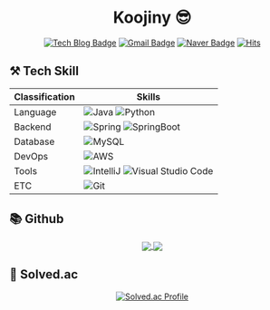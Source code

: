 <div align="center">

# Koojiny 😎
[![Tech Blog Badge](http://img.shields.io/badge/Velog-20C997.svg?style=flat-square&logo=velog&logoColor=white&link=https://velog.io/@msj09252)](https://velog.io/@msj09252)
[![Gmail Badge](https://img.shields.io/badge/Gmail-d14836?style=flat-square&logo=Gmail&logoColor=white&link=mailto:msj09252@gmail.com)](mailto:msj09252@gmail.com)
[![Naver Badge](https://img.shields.io/badge/Naver-03C75A?style=flat-square&logo=Naver&logoColor=white&link=mailto:msj09252@naver.com)](mailto:msj09252@naver.com)
[![Hits](https://hits.seeyoufarm.com/api/count/incr/badge.svg?url=https%3A%2F%2Fgithub.com%2FKoojiny&count_bg=%232856AC&title_bg=%233BD6E6&icon=probot.svg&icon_color=%23E7E7E7&title=hits&edge_flat=true)](https://hits.seeyoufarm.com)

</div>

## ⚒️ Tech Skill
| Classification | Skills |
| ------ | ------ |
| Language | ![Java](https://img.shields.io/badge/Java-FF7800.svg?&style=for-the-badge&logo=Java&logoColor=white) ![Python](https://img.shields.io/badge/Python-3776AB.svg?&style=for-the-badge&logo=Python&logoColor=FCE22A) |
| Backend | ![Spring](https://img.shields.io/badge/Spring-6DB33F.svg?&style=for-the-badge&logo=Spring&logoColor=white) ![SpringBoot](https://img.shields.io/badge/Spring%20Boot-6DB33F.svg?&style=for-the-badge&logo=springboot&logoColor=white) |
| Database | ![MySQL](https://img.shields.io/badge/MySQL-4479A1.svg?&style=for-the-badge&logo=MySQL&logoColor=white) |
| DevOps | ![AWS](https://img.shields.io/badge/aws-FF9900?style=for-the-badge&logo=amazonaws&logoColor=white) |
| Tools | ![IntelliJ](https://img.shields.io/badge/IntelliJ-2C2255.svg?&style=for-the-badge&logo=intellijidea&logoColor=white) ![Visual Studio Code](https://img.shields.io/badge/Visual%20Studio%20Code-007ACC.svg?&style=for-the-badge&logo=Visual%20Studio%20Code&logoColor=white) |
| ETC | ![Git](https://img.shields.io/badge/Git-F05032.svg?&style=for-the-badge&logo=Git&logoColor=white) |

## 📚 Github
<div align="center">
  
<a href="https://github.com/Koojiny">
  <img align="center" src="https://github-readme-stats.vercel.app/api?username=Koojiny&show_icons=true&hide_border=true" style="max-width: 100%;" />
</a>
<a href="https://github.com/Koojiny">
  <img align="center" src="https://github-readme-stats.vercel.app/api/top-langs/?username=Koojiny&layout=compact" style="max-width: 100%;" />
</a>
  
</div>
 
## 🏅 Solved.ac
<div align="center">
  
[![Solved.ac Profile](http://mazassumnida.wtf/api/v2/generate_badge?boj=msj09252)](https://solved.ac/msj09252/)

</div>
<!--
**Koojiny/Koojiny** is a ✨ _special_ ✨ repository because its `README.md` (this file) appears on your GitHub profile.

Here are some ideas to get you started:

- 🔭 I’m currently working on ...
- 🌱 I’m currently learning ...
- 👯 I’m looking to collaborate on ...
- 🤔 I’m looking for help with ...
- 💬 Ask me about ...
- 📫 How to reach me: ...
- 😄 Pronouns: ...
- ⚡ Fun fact: ...
-->
